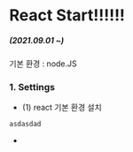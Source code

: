 # React Start!!!!!!
##### (2021.09.01 ~)

기본 환경 : node.JS

### 1. Settings

  - (1) react 기본 환경 설치
  ```
  asdasdad
  ```
  - 


